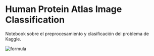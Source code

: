 # Human Protein Atlas Image Classification
Notebook sobre el preprocesamiento y clasificación del problema de Kaggle.


![formula](https://render.githubusercontent.com/render/math?math=|%20x_{1}%20x_{2}%20\rangle%20=%20=%20\frac{%201}%20{%20\sqrt{%202}}%20|)

